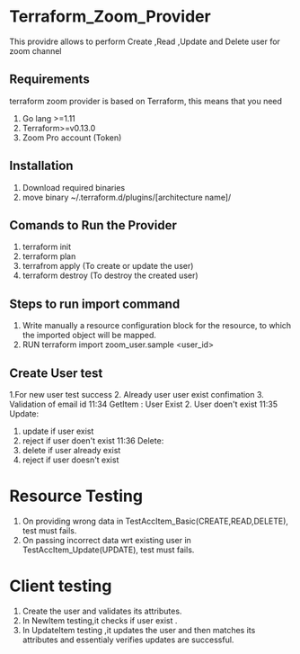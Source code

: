 # Terraform_Zoom_Provider

This providre allows to perform Create ,Read ,Update and Delete user for zoom channel

## Requirements

terraform zoom provider is based on Terraform, this means that you need

1. Go lang >=1.11 <br>
2. Terraform>=v0.13.0 <br/>
3. Zoom Pro account (Token)

## Installation

1. Download required binaries<br>
2. move binary ~/.terraform.d/plugins/[architecture name]/

## Comands to Run the Provider

1. terraform init <br/>
2. terraform plan <br>
3. terrafrom apply (To create or update the user)<br>
4. terraform destroy (To destroy the created user)<br>

## Steps to run import command

1. Write manually a resource configuration block for the resource, to which the imported object will be mapped.
2. RUN terraform import zoom_user.sample <user_id> 


## Create User test
 1.For new user test success
 2. Already user user exist confimation
 3. Validation of email id
11:34
GetItem :
User Exist
 2. User doen't exist
11:35
Update:
 1. update if user exist
 2. reject if user doen't exist
11:36
Delete:
1. delete if user already exist
2. reject if user doesn't exist




# Resource Testing

1. On providing wrong data in TestAccItem_Basic(CREATE,READ,DELETE), test must fails.
2. On passing incorrect data wrt  existing user in TestAccItem_Update(UPDATE), test must fails.


# Client testing
1. Create the user and validates its attributes.
2. In NewItem testing,it checks if user exist .
3. In UpdateItem testing ,it updates the user and then matches its attributes and essentialy verifies updates are successful.